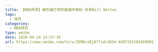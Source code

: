 ```yaml
---
title: 【NBA传奇】被伤痛打垮的最强中锋标·禾顿Bill Walton
tags:
  - 球员
categories:
  - NBA球员
type: weibo
date: 2020-04-24 13:57:39
url: https://www.weibo.com/tv/v/IEM6zzBjB?fid=1034:4497153184169991
---
```


<!-- more -->